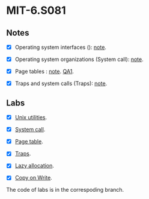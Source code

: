 # MIT-6.S081

## Notes

- [x] Operating system interfaces (): [note](https://github.com/Bowser1704/MIT-6.S081/blob/master/notes/operating-system-interfaces.md).

- [x] Operating system organizations (System call): [note](https://github.com/Bowser1704/MIT-6.S081/blob/master/notes/operating-system-organizations.md).

- [x] Page tables : [note](https://github.com/Bowser1704/MIT-6.S081/blob/master/notes/page-tables.md). [QA1](https://github.com/Bowser1704/MIT-6.S081/blob/master/notes/l-QA1.txt).

- [x] Traps and system calls (Traps): [note](https://github.com/Bowser1704/MIT-6.S081/blob/master/notes/traps-and-systemcalls.md).

## Labs

- [x] [Unix utilities](https://github.com/Bowser1704/MIT-6.S081/blob/master/labs/unix-utilities).

- [x] [System call](https://github.com/Bowser1704/MIT-6.S081/blob/master/labs/system-call).

- [x] [Page table](https://github.com/Bowser1704/MIT-6.S081/tree/pgtbl).

- [x] [Traps](https://github.com/Bowser1704/MIT-6.S081/tree/traps).

- [x] [Lazy allocation](https://github.com/Bowser1704/MIT-6.S081/tree/lazy).

- [x] [Copy on Write](https://github.com/Bowser1704/MIT-6.S081/tree/cow).

The code of labs is in the correspoding branch.
